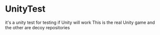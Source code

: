 # UnityTest
 it's a unity test for testing if Unity will work
This is the real Unity game and the other are decoy repositories
